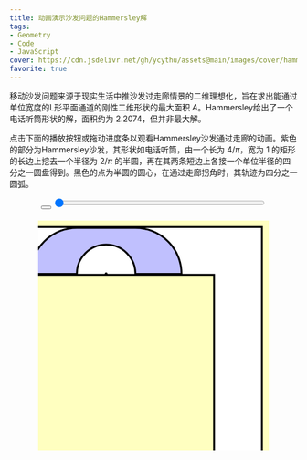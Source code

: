 ```yaml
---
title: 动画演示沙发问题的Hammersley解
tags: 
- Geometry
- Code
- JavaScript
cover: https://cdn.jsdelivr.net/gh/ycythu/assets@main/images/cover/hammersley sofa.jpg
favorite: true
---
```

移动沙发问题来源于现实生活中推沙发过走廊情景的二维理想化，旨在求出能通过单位宽度的L形平面通道的刚性二维形状的最大面积 $A$。Hammersley给出了一个电话听筒形状的解，面积约为 $2.2074$，但并非最大解。
<!--more-->

<style>
	svg {
      background-color: #ffffc0;
    }
    input[type=range] {
      width: calc(80% - 35px);
    }
</style>

点击下面的播放按钮或拖动进度条以观看Hammersley沙发通过走廊的动画。紫色的部分为Hammersley沙发，其形状如电话听筒，由一个长为 $4/\pi$，宽为 $1$ 的矩形的长边上挖去一个半径为 $2/\pi$ 的半圆，再在其两条短边上各接一个单位半径的四分之一圆盘得到。黑色的点为半圆的圆心，在通过走廊拐角时，其轨迹为四分之一圆弧。

<div style="text-align: center; margin-bottom: 20px;">
    <button id="playPauseBtn" class="button button--secondary button--circle"><i class="fa-solid fa-play" style="margin-left: 2px;"></i></button>
	<input type="range" id="progressBar" min="0.02" max="0.98" step="0.001" value="0.02">
</div>
<div style="text-align: center;">
	<svg id="svgCanvas" width="80%" height="80%" viewBox="16 -16 500 500">
	    <path d="M 0 0 L 0 100 L 400 100 L 400 500 L 500 500 L 500 0 L 0 0" fill="none" stroke="#000" stroke-width="8"/>
	    <path d="M 0 0 L 0 100 L 400 100 L 400 500 L 500 500 L 500 0 L 0 0" fill="#fff" stroke="none" />
	    <path d="M 0 100 L 100 100 A 63.662 63.662 0 0 1 227.324 100 L 327.324 100 A 100 100 0 0 0 227.324 0 L 100 0 A 100 100 0 0 0 0 100" id="sofa" fill="#c0c0fe" stroke="#000" stroke-width="4" />
	    <circle id="center" cx="163.662" cy="100" r="3" fill="#000"/>
	</svg>
</div>


<script>
    const sofa = document.getElementById("sofa");
    const center = document.getElementById("center");
    const fourOverPi = 4 / Math.PI;
    const twoOverPi  = 2 / Math.PI;
    const progressBar = document.getElementById('progressBar');
    const playPauseBtn = document.getElementById('playPauseBtn');
    var playing = false;
    var direction = 1;
    var interval;
    function deg2rad(deg) {
      return deg * Math.PI / 180;
    }
    function updateSofa(t) {
        if (t <= 0.15) {
            var dist_x = (500 - 100 * (2 + fourOverPi)) * t / 0.15;
            sofa.setAttribute("transform", `translate(${dist_x},0)`);
            center.setAttribute("transform", `translate(${dist_x},0)`);
        }
        else if (t <= 0.85) {
            var theta_deg = 90 * (t - 0.15) / 0.70;
            var theta = deg2rad(theta_deg);
            var dist = 500 - 100 * (2 + fourOverPi);
            var half_width = 500 - 100 * (1 + twoOverPi);
            var dist_x = (1-Math.cos(theta)) * 100 * twoOverPi;
            var dist_y = (Math.sin(theta)) * 100 * twoOverPi;
            sofa.setAttribute("transform", `rotate(${theta_deg} ${half_width+dist_x} ${100+dist_y}) translate(${dist+dist_x},${dist_y})`);
            center.setAttribute("transform", `translate(${dist+dist_x},${dist_y})`);
        } else {
            var dist_x = 500 - 100 * (2 + twoOverPi);
            var rot_y = 100 * (1 + twoOverPi);
            var dist_y = (500 - 100 * (2 + fourOverPi)) * (t-0.85) / 0.15;
            sofa.setAttribute("transform", `rotate(90 400 ${rot_y}) translate(${dist_x},${100 * twoOverPi}) translate(${dist_y},0)`);
            center.setAttribute("transform", `translate(${dist_x},${dist_y + 100 * twoOverPi})`);
        }
    }
    function updateProgressBar() {
        var currentValue = parseFloat(progressBar.value);
        var newValue = currentValue + direction * 0.001;
        if (newValue >= parseFloat(progressBar.max) || newValue <= parseFloat(progressBar.min)) {
            direction *= -1;
        }
        progressBar.value = newValue.toFixed(3);
        updateSofa(progressBar.value);
    }
    updateSofa(0.02);
    progressBar.addEventListener('input', function() {
      const t = parseFloat(this.value);
      updateSofa(t);
    });
    playPauseBtn.addEventListener('click', function() {
    if (playing) {
      clearInterval(interval);
      playPauseBtn.innerHTML = '<i class="fa-solid fa-play" style="margin-left: 2px;"></i>';
    } else {
      interval = setInterval(updateProgressBar, 10);
      playPauseBtn.innerHTML = '<i class="fa-solid fa-pause"></i>';
    }
    playing = !playing;
  });
</script>